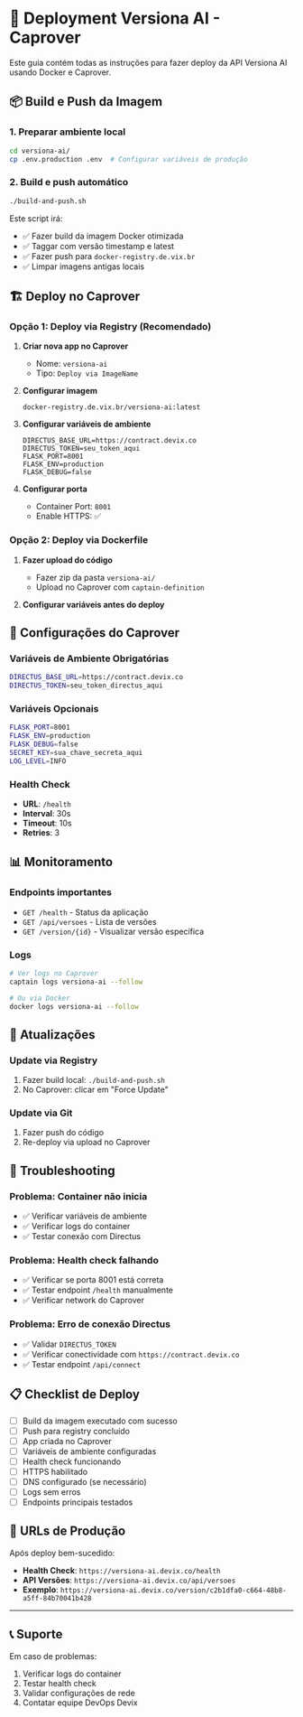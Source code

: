 # 🚀 Deployment Versiona AI - Caprover

Este guia contém todas as instruções para fazer deploy da API Versiona AI usando Docker e Caprover.

## 📦 Build e Push da Imagem

### 1. Preparar ambiente local
```bash
cd versiona-ai/
cp .env.production .env  # Configurar variáveis de produção
```

### 2. Build e push automático
```bash
./build-and-push.sh
```

Este script irá:
- ✅ Fazer build da imagem Docker otimizada
- ✅ Taggar com versão timestamp e latest
- ✅ Fazer push para `docker-registry.de.vix.br`
- ✅ Limpar imagens antigas locais

## 🏗️ Deploy no Caprover

### Opção 1: Deploy via Registry (Recomendado)

1. **Criar nova app no Caprover**
   - Nome: `versiona-ai`
   - Tipo: `Deploy via ImageName`

2. **Configurar imagem**
   ```
   docker-registry.de.vix.br/versiona-ai:latest
   ```

3. **Configurar variáveis de ambiente**
   ```
   DIRECTUS_BASE_URL=https://contract.devix.co
   DIRECTUS_TOKEN=seu_token_aqui
   FLASK_PORT=8001
   FLASK_ENV=production
   FLASK_DEBUG=false
   ```

4. **Configurar porta**
   - Container Port: `8001`
   - Enable HTTPS: ✅

### Opção 2: Deploy via Dockerfile

1. **Fazer upload do código**
   - Fazer zip da pasta `versiona-ai/`
   - Upload no Caprover com `captain-definition`

2. **Configurar variáveis antes do deploy**

## 🔧 Configurações do Caprover

### Variáveis de Ambiente Obrigatórias
```bash
DIRECTUS_BASE_URL=https://contract.devix.co
DIRECTUS_TOKEN=seu_token_directus_aqui
```

### Variáveis Opcionais
```bash
FLASK_PORT=8001
FLASK_ENV=production
FLASK_DEBUG=false
SECRET_KEY=sua_chave_secreta_aqui
LOG_LEVEL=INFO
```

### Health Check
- **URL**: `/health`
- **Interval**: 30s
- **Timeout**: 10s
- **Retries**: 3

## 📊 Monitoramento

### Endpoints importantes
- `GET /health` - Status da aplicação
- `GET /api/versoes` - Lista de versões
- `GET /version/{id}` - Visualizar versão específica

### Logs
```bash
# Ver logs no Caprover
captain logs versiona-ai --follow

# Ou via Docker
docker logs versiona-ai --follow
```

## 🔄 Atualizações

### Update via Registry
1. Fazer build local: `./build-and-push.sh`
2. No Caprover: clicar em "Force Update"

### Update via Git
1. Fazer push do código
2. Re-deploy via upload no Caprover

## 🐛 Troubleshooting

### Problema: Container não inicia
- ✅ Verificar variáveis de ambiente
- ✅ Verificar logs do container
- ✅ Testar conexão com Directus

### Problema: Health check falhando
- ✅ Verificar se porta 8001 está correta
- ✅ Testar endpoint `/health` manualmente
- ✅ Verificar network do Caprover

### Problema: Erro de conexão Directus
- ✅ Validar `DIRECTUS_TOKEN`
- ✅ Verificar conectividade com `https://contract.devix.co`
- ✅ Testar endpoint `/api/connect`

## 📋 Checklist de Deploy

- [ ] Build da imagem executado com sucesso
- [ ] Push para registry concluído
- [ ] App criada no Caprover
- [ ] Variáveis de ambiente configuradas
- [ ] Health check funcionando
- [ ] HTTPS habilitado
- [ ] DNS configurado (se necessário)
- [ ] Logs sem erros
- [ ] Endpoints principais testados

## 🎯 URLs de Produção

Após deploy bem-sucedido:

- **Health Check**: `https://versiona-ai.devix.co/health`
- **API Versões**: `https://versiona-ai.devix.co/api/versoes`
- **Exemplo**: `https://versiona-ai.devix.co/version/c2b1dfa0-c664-48b8-a5ff-84b70041b428`

---

## 📞 Suporte

Em caso de problemas:
1. Verificar logs do container
2. Testar health check
3. Validar configurações de rede
4. Contatar equipe DevOps Devix
